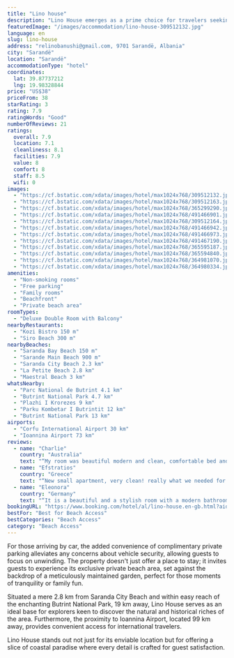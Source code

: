 ```yaml
---
title: "Lino house"
description: "Lino House emerges as a prime choice for travelers seeking a serene beachfront escape in Sarandë."
featuredImage: "/images/accommodation/lino-house-309512132.jpg"
language: en
slug: lino-house
address: "relinobanushi@gmail.com, 9701 Sarandë, Albania"
city: "Sarandë"
location: "Sarandë"
accommodationType: "hotel"
coordinates:
  lat: 39.87737212
  lng: 19.98328844
price: "US$38"
priceFrom: 38
starRating: 3
rating: 7.9
ratingWords: "Good"
numberOfReviews: 21
ratings:
  overall: 7.9
  location: 7.1
  cleanliness: 8.1
  facilities: 7.9
  value: 8
  comfort: 8
  staff: 8.5
  wifi: 0
images:
  - "https://cf.bstatic.com/xdata/images/hotel/max1024x768/309512132.jpg?k=54233ee5191180e863a4b05c5b6190a3d6da2a338eb06d7dc0559fa10fe50989&o=&hp=1"
  - "https://cf.bstatic.com/xdata/images/hotel/max1024x768/309512163.jpg?k=a36fc93d827160ea50098b1ce8eb46539a96755c4699db93636a6546f587a38e&o=&hp=1"
  - "https://cf.bstatic.com/xdata/images/hotel/max1024x768/365299290.jpg?k=24bc1696e45523ccb381a94aed2108fa0a5595c7f5a97ce67ef3a29b0df74190&o=&hp=1"
  - "https://cf.bstatic.com/xdata/images/hotel/max1024x768/491466901.jpg?k=d38f4cefc02f6f3e09357e580bd588a75096b340089d332763093e83054e108a&o=&hp=1"
  - "https://cf.bstatic.com/xdata/images/hotel/max1024x768/309512164.jpg?k=241a8e82bd7a8b7c3a13708085741b43f186cca4905a3bc3fee6fcdac7148a0a&o=&hp=1"
  - "https://cf.bstatic.com/xdata/images/hotel/max1024x768/491466942.jpg?k=9a499f91d570578586ccf2ee2a56d5c8e192d419a8e84c7fdc55eca70b2a6127&o=&hp=1"
  - "https://cf.bstatic.com/xdata/images/hotel/max1024x768/491466973.jpg?k=0b354c6892322d409d387249c26d7d5f5296e850d092b9d96191feba51883889&o=&hp=1"
  - "https://cf.bstatic.com/xdata/images/hotel/max1024x768/491467190.jpg?k=286900fafd44fbf8f8b5f1b63a8711ae5303acb235bf4b2bcd19d3bde36f9355&o=&hp=1"
  - "https://cf.bstatic.com/xdata/images/hotel/max1024x768/365595187.jpg?k=1a87c03bfaed28796ea48a594e3ce8e0740d406ee61ce3588a7241b197638d1a&o=&hp=1"
  - "https://cf.bstatic.com/xdata/images/hotel/max1024x768/365594840.jpg?k=99dc13e9e28fca18d3bfa1b5f2ea22cb57ae3b880a1c44ec435a76407c8ca625&o=&hp=1"
  - "https://cf.bstatic.com/xdata/images/hotel/max1024x768/364981070.jpg?k=d4278281902fa2b2226270599999e92dc18fe712f61b38dd5d3b6db904ef9519&o=&hp=1"
  - "https://cf.bstatic.com/xdata/images/hotel/max1024x768/364980334.jpg?k=55dc672b6ad088dbef79404be35486980e10c80541f76fd7e9aa006825061d0e&o=&hp=1"
amenities:
  - "Non-smoking rooms"
  - "Free parking"
  - "Family rooms"
  - "Beachfront"
  - "Private beach area"
roomTypes:
  - "Deluxe Double Room with Balcony"
nearbyRestaurants:
  - "Kozi Bistro 150 m"
  - "Siro Beach 300 m"
nearbyBeaches:
  - "Saranda Bay Beach 150 m"
  - "Sarande Main Beach 900 m"
  - "Saranda City Beach 2.3 km"
  - "La Petite Beach 2.8 km"
  - "Maestral Beach 3 km"
whatsNearby:
  - "Parc National de Butrint 4.1 km"
  - "Butrint National Park 4.7 km"
  - "Plazhi I Krorezes 9 km"
  - "Parku Kombetar I Butrintit 12 km"
  - "Butrint National Park 13 km"
airports:
  - "Corfu International Airport 30 km"
  - "Ioannina Airport 73 km"
reviews:
  - name: "Charlie"
    country: "Australia"
    text: "“My room was beautiful modern and clean, comfortable bed and nice shower! The location next to resorts and beautiful beach, though a 2km walk from Ferry Station. Not right in town but resorts have restaurants and worth it for the beach, Town is...”"
  - name: "Efstratios"
    country: "Greece"
    text: "“New small apartment, very clean! really what we needed for a couple of days!”"
  - name: "Eleonora"
    country: "Germany"
    text: "“It is a beautiful and a stylish room with a modern bathroom. Lovely owners, very kind, they help you with any queries. Perfectly situated if you off to the cute little beach called plazhi gjiri Sarandë, which has a beach bar, sun lounges and sun...”"
bookingURL: "https://www.booking.com/hotel/al/lino-house.en-gb.html?aid=8035640"
bestFor: "Best for Beach Access"
bestCategories: "Beach Access"
category: "Beach Access"
---
```


For those arriving by car, the added convenience of complimentary private parking alleviates any concerns about vehicle security, allowing guests to focus on unwinding. The property doesn't just offer a place to stay; it invites guests to experience its exclusive private beach area, set against the backdrop of a meticulously maintained garden, perfect for those moments of tranquility or family fun.

Situated a mere 2.8 km from Saranda City Beach and within easy reach of the enchanting Butrint National Park, 19 km away, Lino House serves as an ideal base for explorers keen to discover the natural and historical riches of the area. Furthermore, the proximity to Ioannina Airport, located 99 km away, provides convenient access for international travelers.

Lino House stands out not just for its enviable location but for offering a slice of coastal paradise where every detail is crafted for guest satisfaction.